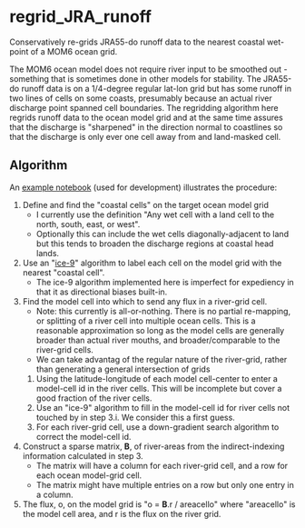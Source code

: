 # regrid_JRA_runoff

Conservatively re-grids JRA55-do runoff data to the nearest coastal wet-point of a MOM6 ocean grid.

The MOM6 ocean model does not require river input to be smoothed out - something that is sometimes done
in other models for stability.
The JRA55-do runoff data is on a 1/4-degree regular lat-lon grid but has some runoff in two lines of
cells on some coasts, presumably because an actual river discharge point spanned cell boundaries.
The regridding algorithm here regrids runoff data to the ocean model grid and at the same time assures
that the discharge is "sharpened" in the direction normal to coastlines so that the discharge is only
ever one cell away from and land-masked cell.

## Algorithm

An [example notebook](https://gist.github.com/adcroft/8894494254777d7da0863b6a3cf69722) (used for
development) illustrates the procedure:
1. Define and find the "coastal cells" on the target ocean model grid
   - I currently use the definition "Any wet cell with a land cell to the north, south, east, or west".
   - Optionally this can include the wet cells diagonally-adjacent to land but this tends to broaden
   the discharge regions at coastal head lands.
2. Use an "[ice-9](https://en.wikipedia.org/wiki/Ice-nine)" algorithm to label each cell on the model
grid with the nearest "coastal cell".
   - The ice-9 algorithm implemented here is imperfect for expediency in that it as directional biases
   built-in.
3. Find the model cell into which to send any flux in a river-grid cell.
   - Note: this currently is all-or-nothing.
   There is no partial re-mapping, or splitting of a river cell into multiple ocean cells.
   This is a reasonable approximation so long as the model cells are generally broader than actual
   river mouths, and broader/comparable to the river-grid cells.
   - We can take advantag of the regular nature of the river-grid, rather than generating a general
   intersection of grids
   1. Using the latitude-longitude of each model cell-center to enter a model-cell id in the river cells.
   This will be incomplete but cover a good fraction of the river cells.
   2. Use an "ice-9" algorithm to fill in the model-cell id for river cells not touched by in step 3.i.
   We consider this a first guess.
   3. For each river-grid cell, use a down-gradient search algorithm to correct the model-cell id.
4. Construct a sparse matrix, **B**, of river-areas from the indirect-indexing information calculated
   in step 3.
   - The matrix will have a column for each river-grid cell, and a row for each ocean model-grid cell.
   - The matrix might have multiple entries on a row but only one entry in a column.
5. The flux, o, on the model grid is "o = **B**.r / areacello" where "areacello" is the model cell area,
   and r is the flux on the river grid.
